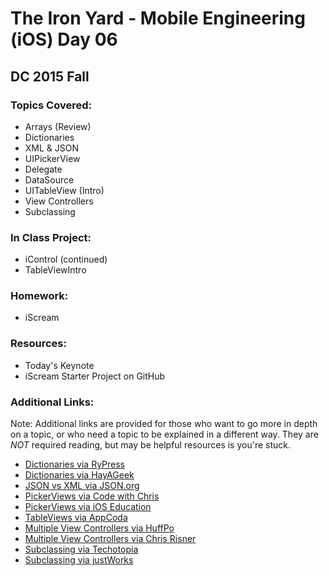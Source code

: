 # The Iron Yard - Mobile Engineering (iOS) Day 06
## DC 2015 Fall

### Topics Covered:
* Arrays (Review)
* Dictionaries
* XML & JSON
* UIPickerView
* Delegate
* DataSource
* UITableView (Intro)
* View Controllers
* Subclassing

### In Class Project:
* iControl (continued)
* TableViewIntro

### Homework:
* iScream

### Resources:
* Today's Keynote
* iScream Starter Project on GitHub

### Additional Links:
Note: Additional links are provided for those who want to go more in depth on a topic, or who need a topic to be explained in a different way. They are _NOT_ required reading, but may be helpful resources is you're stuck.

* [Dictionaries via RyPress](http://rypress.com/tutorials/objective-c/data-types/nsdictionary)
* [Dictionaries via HayAGeek](http://hayageek.com/nsdictionary-nsmutabledictionary/)
* [JSON vs XML via JSON.org](http://www.json.org/xml.html)
* [PickerViews via Code with Chris](http://codewithchris.com/uipickerview-example/)
* [PickerViews via iOS Education](http://ioseducation.org/example-use-uipickerview/)
* [TableViews via AppCoda](http://www.appcoda.com/uitableview-tutorial-storyboard-xcode5/)
* [Multiple View Controllers via HuffPo](http://www.huffingtonpost.com/dulio-denis/ios-quick-read-implementi_4_b_6923788.html)
* [Multiple View Controllers via Chris Risner](http://chrisrisner.com/31-Days-of-iOS--Day-4%E2%80%93Working-with-Multiple-View-Controllers-and-Storyboards/)
* [Subclassing via Techotopia](http://www.techotopia.com/index.php/Objective-C_Inheritance)
* [Subclassing via justWorks](http://just-works.blogspot.com/2013/11/subclass-category-and-extensions-in.html)